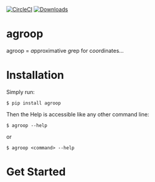 [![CircleCI](https://circleci.com/gh/agroop-io/cli.svg?style=svg)](https://circleci.com/gh/agroop-io/cli) [![Downloads](http://pepy.tech/badge/agroop)](http://pepy.tech/project/agroop)

# agroop

agroop = *a*pproximative *gr*ep for c*oo*rdinates...


# Installation

Simply run:

    $ pip install agroop

Then the Help is accessible like any other command line:

    $ agroop --help

or 

    $ agroop <command> --help
    
    
# Get Started 
    

